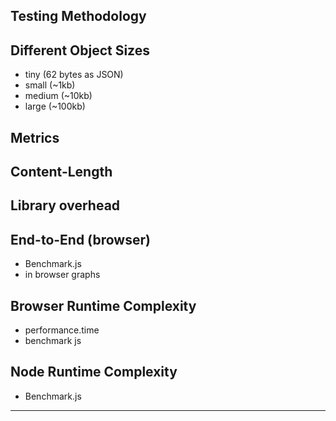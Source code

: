 ## Testing Methodology

## Different Object Sizes

- tiny (62 bytes as JSON)
- small (~1kb)
- medium (~10kb)
- large (~100kb)

## Metrics

## Content-Length

## Library overhead



## End-to-End (browser)

- Benchmark.js
- in browser graphs


## Browser Runtime Complexity

- performance.time
- benchmark js


## Node Runtime Complexity

- Benchmark.js


<div class="notes">



</div>

---
